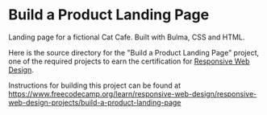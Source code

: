 # Build a Product Landing Page

Landing page for a fictional Cat Cafe. Built with Bulma, CSS and HTML.

Here is the source directory for the "Build a Product Landing Page" project, one of the required projects to earn the certification for [Responsive Web Design](https://www.freecodecamp.org/learn/responsive-web-design/).

Instructions for building this project can be found at https://www.freecodecamp.org/learn/responsive-web-design/responsive-web-design-projects/build-a-product-landing-page
